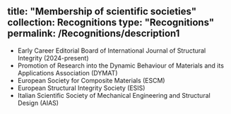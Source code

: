 title: "Membership of scientific societies"
collection: Recognitions
type: "Recognitions"
permalink: /Recognitions/description1
---

-	Early Career Editorial Board of International Journal of Structural Integrity (2024-present)
- Promotion of Research into the Dynamic Behaviour of Materials and its Applications Association (DYMAT)
- European Society for Composite Materials (ESCM)
- European Structural Integrity Society (ESIS)
- Italian Scientific Society of Mechanical Engineering and Structural Design (AIAS)
